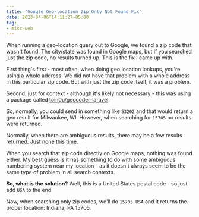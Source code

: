 ```yaml
---
title: "Google Geo-location Zip Only Not Found Fix"
date: 2023-04-06T14:11:27-05:00
tag:
- misc-web
---
```

When running a geo-location query out to Google, we found a zip code that wasn't found. The city/state was found in Google maps, but if you searched just the zip code, no results turned up. This is the fix I came up with.

<!--more-->

First thing's first - most often, when doing geo location lookups, you're using a whole address. We did not have that problem with a whole address in this particular zip code. But with just the zip code itself, it was a problem.

Second, just for context - although it's likely not necessary - this was using a package called [toin0u/geocoder-laravel](https://github.com/geocoder-php/GeocoderLaravel).

So, normally, you could send in something like `53202` and that would return a geo result for Milwaukee, WI.  However, when searching for `15705` no results were returned.

Normally, when there are ambiguous results, there may be a few results returned. Just none this time.  

When you search that zip code directly on Google maps, nothing was found either.  My best guess is it has something to do with some ambiguous numbering system near my location - as it doesn't always seem to be the same type of problem in all search contexts.

**So, what is the solution?**  Well, this is a United States postal code - so just add `USA` to the end.

Now, when searching only zip codes, we'll do `15705 USA` and it returns the proper location: Indiana, PA 15705.